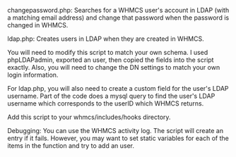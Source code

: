 changepassword.php: Searches for a WHMCS user's account in LDAP (with a matching email address) and change that password when the password is changed in WHMCS.

ldap.php: Creates users in LDAP when they are created in WHMCS.

You will need to modify this script to match your own schema. I used phpLDAPadmin, exported an user, then copied the fields into the script exactly. Also, you will need to change the DN settings to match your own login information.

For ldap.php, you will also need to create a custom field for the user's LDAP username. Part of the code does a mysql query to find the user's LDAP username which corresponds to the userID which WHMCS returns.

Add this script to your whmcs/includes/hooks directory.

Debugging:
You can use the WHMCS activity log. The script will create an entry if it fails. However, you may want to set static variables for each of the items in the function and try to add an user.
